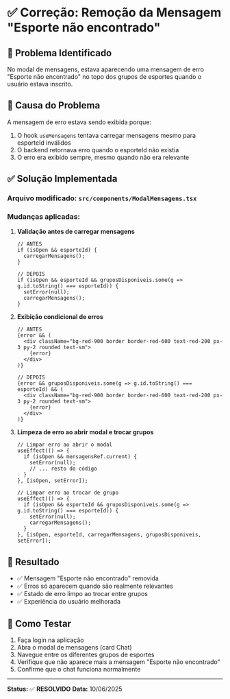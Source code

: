 # ✅ Correção: Remoção da Mensagem "Esporte não encontrado"

## 🐛 **Problema Identificado**
No modal de mensagens, estava aparecendo uma mensagem de erro "Esporte não encontrado" no topo dos grupos de esportes quando o usuário estava inscrito.

## 🔧 **Causa do Problema**
A mensagem de erro estava sendo exibida porque:
1. O hook `useMensagens` tentava carregar mensagens mesmo para esporteId inválidos
2. O backend retornava erro quando o esporteId não existia
3. O erro era exibido sempre, mesmo quando não era relevante

## ✅ **Solução Implementada**

### **Arquivo modificado:** `src/components/ModalMensagens.tsx`

### **Mudanças aplicadas:**

1. **Validação antes de carregar mensagens**
   ```tsx
   // ANTES
   if (isOpen && esporteId) {
     carregarMensagens();
   }

   // DEPOIS  
   if (isOpen && esporteId && gruposDisponiveis.some(g => g.id.toString() === esporteId)) {
     setError(null);
     carregarMensagens();
   }
   ```

2. **Exibição condicional de erros**
   ```tsx
   // ANTES
   {error && (
     <div className="bg-red-900 border border-red-600 text-red-200 px-3 py-2 rounded text-sm">
       {error}
     </div>
   )}

   // DEPOIS
   {error && gruposDisponiveis.some(g => g.id.toString() === esporteId) && (
     <div className="bg-red-900 border border-red-600 text-red-200 px-3 py-2 rounded text-sm">
       {error}
     </div>
   )}
   ```

3. **Limpeza de erro ao abrir modal e trocar grupos**
   ```tsx
   // Limpar erro ao abrir o modal
   useEffect(() => {
     if (isOpen && mensagensRef.current) {
       setError(null);
       // ... resto do código
     }
   }, [isOpen, setError]);

   // Limpar erro ao trocar de grupo
   useEffect(() => {
     if (isOpen && esporteId && gruposDisponiveis.some(g => g.id.toString() === esporteId)) {
       setError(null);
       carregarMensagens();
     }
   }, [isOpen, esporteId, carregarMensagens, gruposDisponiveis, setError]);
   ```

## 🎯 **Resultado**
- ✅ Mensagem "Esporte não encontrado" removida
- ✅ Erros só aparecem quando são realmente relevantes
- ✅ Estado de erro limpo ao trocar entre grupos
- ✅ Experiência do usuário melhorada

## 🧪 **Como Testar**
1. Faça login na aplicação
2. Abra o modal de mensagens (card Chat)
3. Navegue entre os diferentes grupos de esportes
4. Verifique que não aparece mais a mensagem "Esporte não encontrado"
5. Confirme que o chat funciona normalmente

---

**Status:** ✅ **RESOLVIDO**
**Data:** 10/06/2025
